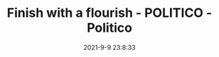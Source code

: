 ---
"title": "Finish with a flourish - POLITICO - Politico"
"date": "2021-9-9 23:8:33"
"feed_name": "GOOGLENEWS"
"feed_website": "https://news.google.com/search?q=drilling%2Bincident&hl=en-US&gl=US&ceid=US:en"
"feed_rss": "https://news.google.com/rss/search?q=drilling%2Bincident&hl=en-US&gl=US&ceid=US:en"
"link": "https://www.politico.com/newsletters/california-playbook-pm/2021/09/09/finish-with-a-flourish-494266"
"file": "_posts/2021-9-9-23-8-33_GOOGLENEWS_96145d8ff49310c9f492ae0292357e243cb7acac.md"
"accident": "0"
"drilling": "0"
"dead": "0"
"injured": "0"
---